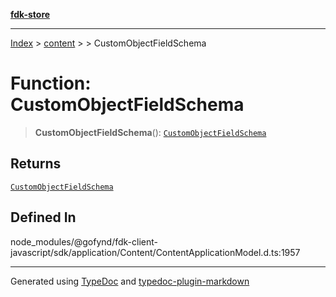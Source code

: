 [**fdk-store**](../../../README.md)
***

[Index](../../../API.md) > [content](../../README.md) > [<internal>](../README.md) > CustomObjectFieldSchema

# Function: CustomObjectFieldSchema

> **CustomObjectFieldSchema**(): [`CustomObjectFieldSchema`](../type-aliases/type-alias.CustomObjectFieldSchema.md)

## Returns

[`CustomObjectFieldSchema`](../type-aliases/type-alias.CustomObjectFieldSchema.md)

## Defined In

node\_modules/@gofynd/fdk-client-javascript/sdk/application/Content/ContentApplicationModel.d.ts:1957

***
Generated using [TypeDoc](https://typedoc.org/) and [typedoc-plugin-markdown](https://www.npmjs.com/package/typedoc-plugin-markdown)
